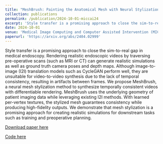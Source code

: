 ```yaml
---
title: "MeshBrush: Painting the Anatomical Mesh with Neural Stylization for Endoscopy"
collection: publications
permalink: /publication/2024-10-01-miccai24
excerpt: 'Style transfer is a promising approach to close the sim-to-real gap in medical endoscopy. Rendering realistic endoscopic videos by traversing pre-operative scans (such as MRI or CT) can generate realistic simulations as well as ground truth camera poses and depth maps. Although image-to-image (I2I) translation models such as CycleGAN perform well, they are unsuitable for video-to-video synthesis due to the lack of temporal consistency, resulting in artifacts between frames. We propose MeshBrush, a neural mesh stylization method to synthesize temporally consistent videos with differentiable rendering. MeshBrush uses the underlying geometry of patient imaging data while leveraging existing I2I methods. With learned per-vertex textures, the stylized mesh guarantees consistency while producing high-fidelity outputs. We demonstrate that mesh stylization is a promising approach for creating realistic simulations for downstream tasks such as training and preoperative planning.'
date: 2024-10-01
venue: 'Medical Image Computing and Computer Assisted Intervention (MICCAI) 2024'
paperurl: 'https://arxiv.org/abs/2404.02999'
---
```

Style transfer is a promising approach to close the sim-to-real gap in medical endoscopy. Rendering realistic endoscopic videos by traversing pre-operative scans (such as MRI or CT) can generate realistic simulations as well as ground truth camera poses and depth maps. Although image-to-image (I2I) translation models such as CycleGAN perform well, they are unsuitable for video-to-video synthesis due to the lack of temporal consistency, resulting in artifacts between frames. We propose MeshBrush, a neural mesh stylization method to synthesize temporally consistent videos with differentiable rendering. MeshBrush uses the underlying geometry of patient imaging data while leveraging existing I2I methods. With learned per-vertex textures, the stylized mesh guarantees consistency while producing high-fidelity outputs. We demonstrate that mesh stylization is a promising approach for creating realistic simulations for downstream tasks such as training and preoperative planning.

[Download paper here](https://arxiv.org/abs/2404.02999)

[Code here](https://github.com/juseonghan/MeshBrush)
